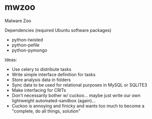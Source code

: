 mwzoo
=====

Malware Zoo

Dependencies (required Ubuntu software packages)
 - python-twisted
 - python-pefile
 - python-pymongo

Ideas:
 - Use celery to distribute tasks
 - Write simple interface definition for tasks
 - Store analysis data in folders
 - Sync data to be used for relational purposes in MySQL or SQLITE3
 - Make interfacing for CRITs
 - Don't necessarily bother w/ cuckoo... maybe just write our own lightweight automated-sandbox (again)...
 - Cuckoo is annoying and finicky and wants too much to become a "complete, do all things, solution"
